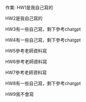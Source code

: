 作業: 
HW1是我自己寫的

HW2是我自己寫的

HW3有一些自己寫，剩下參考chatgpt

HW4有一些自己寫，剩下參考chatgpt

HW5參考老師資料寫

HW6參考老師資料寫

HW7參考老師資料寫

HW8有一些自己寫，剩下參考chatgpt

HW9我不會寫
